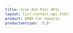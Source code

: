 ```yaml
---
title: Scan And Pair APIs
layout: list-content-api.html
product: EMDK For Xamarin
productversion: '5.0'
---
```

















